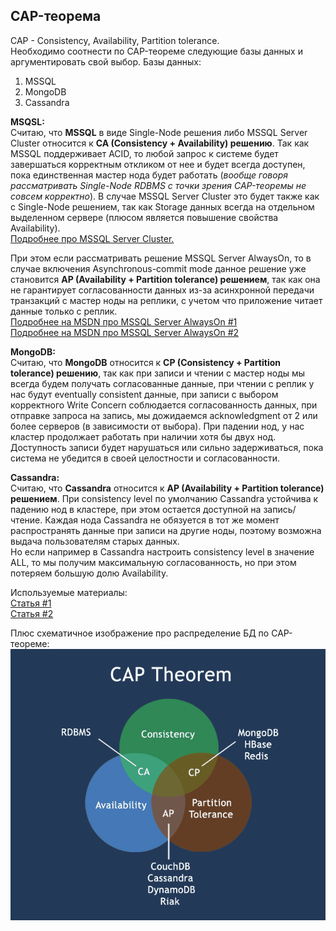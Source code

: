 ﻿## CAP-теорема

CAP - Consistency, Availability, Partition tolerance. <br>
Необходимо соотнести по CAP-теореме следующие базы данных и аргументировать свой выбор.
Базы данных:
1. MSSQL
1. MongoDB
1. Cassandra

**MSQSL:**<br>
Считаю, что **MSSQL** в виде Single-Node решения либо MSSQL Server Cluster относится к **CA (Consistency + Availability) решению**. Так как MSSQL поддерживает ACID, то любой запрос к системе будет завершаться корректным откликом от нее и будет всегда доступен, пока единственная мастер нода будет работать (*вообще говоря рассматривать Single-Node RDBMS с точки зрения CAP-теоремы не совсем корректно*). В случае MSSQL Server Cluster это будет также как с Single-Node решением, так как Storage данных всегда на отдельном выделенном сервере (плюсом является повышение свойства Availability).<br>
[Подробнее про MSSQL Server Cluster.](https://www.brentozar.com/archive/2012/02/introduction-sql-server-clusters/)

При этом если рассматривать решение MSSQL Server AlwaysOn, то в случае включения Asynchronous-commit mode данное решение уже становится **AP (Availability + Partition tolerance) решением**, так как она не гарантирует согласованности данных из-за асинхронной передачи транзакций с мастер ноды на реплики, с учетом что приложение читает данные только с реплик. <br>
[Подробнее на MSDN про MSSQL Server AlwaysOn #1](https://docs.microsoft.com/ru-ru/sql/database-engine/availability-groups/windows/overview-of-always-on-availability-groups-sql-server?view=sql-server-ver15) <br>
[Подробнее на MSDN про MSSQL Server AlwaysOn #2](https://docs.microsoft.com/ru-ru/sql/database-engine/availability-groups/windows/availability-modes-always-on-availability-groups?view=sql-server-ver15)


**MongoDB:**<br>
Считаю, что **MongoDB** относится к **CP (Consistency + Partition tolerance) решению**, так как при записи и чтении с мастер ноды мы всегда будем получать согласованные данные, при чтении с реплик у нас будут eventually consistent данные, при записи с выбором корректного Write Concern соблюдается согласованность данных, при отправке запроса на запись, мы дожидаемся acknowledgment от 2 или более серверов (в зависимости от выбора). При падении нод, у нас кластер продолжает работать при наличии хотя бы двух нод. Доступность записи будет нарушаться или сильно задерживаться, пока система не убедится в своей целостности и согласованности.

**Cassandra:**<br>
Считаю, что **Cassandra** относится к **AP (Availability + Partition tolerance) решением**. При consistency level по умолчанию Cassandra устойчива к падению нод в кластере, при этом остается доступной на запись/чтение. Каждая нода Cassandra не обязуется в тот же момент распространять данные при записи на другие ноды, поэтому возможна выдача пользователям старых данных. <br>
Но если например в Cassandra настроить consistency level в значение ALL, то мы получим максимальную согласованность, но при этом потеряем большую долю Availability.

Используемые материалы: <br>
[Статья #1](https://medium.com/@bikas.katwal10/mongodb-vs-cassandra-vs-rdbms-where-do-they-stand-in-the-cap-theorem-1bae779a7a15#:~:text=CAP%20stands%20for%20Consistency%2C%20Availability,is%20in%20an%20inconsistent%20state.) <br>
[Статья #2](https://www.bigdataschool.ru/wiki/cap)

Плюс схематичное изображение про распределение БД по CAP-теореме:
![Cap](attachements/cap.png)